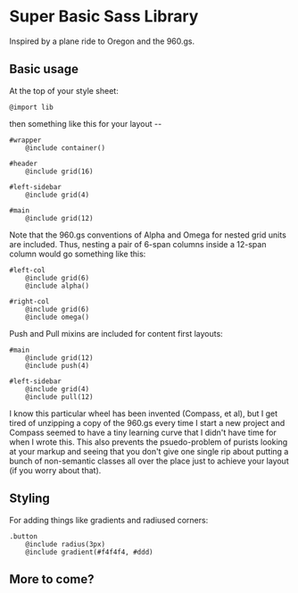 Super Basic Sass Library
========================

Inspired by a plane ride to Oregon and the 960.gs.  

Basic usage
-----------

At the top of your style sheet:

    @import lib

then something like this for your layout --

    #wrapper
        @include container()
        
    #header
        @include grid(16)
        
    #left-sidebar
        @include grid(4)
        
    #main
        @include grid(12)
        
Note that the 960.gs conventions of Alpha and Omega for nested grid units are included.  Thus, nesting a pair of 6-span columns inside a 12-span column would go something like this:

    #left-col
        @include grid(6)
        @include alpha()
        
    #right-col
        @include grid(6)
        @include omega()
        
Push and Pull mixins are included for content first layouts:

    #main
        @include grid(12)
        @include push(4)
        
    #left-sidebar
        @include grid(4)
        @include pull(12)
        
I know this particular wheel has been invented (Compass, et al), but I get tired of unzipping a copy of the 960.gs every time I start a new project and Compass seemed to have a tiny learning curve that I didn't have time for when I wrote this.  This also prevents the psuedo-problem of purists looking at your markup and seeing that you don't give one single rip about putting a bunch of non-semantic classes all over the place just to achieve your layout (if you worry about that).

Styling
-------

For adding things like gradients and radiused corners:

    .button
        @include radius(3px)
        @include gradient(#f4f4f4, #ddd)
        
More to come?
-------------